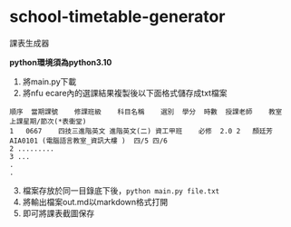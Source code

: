 # school-timetable-generator
課表生成器

**python環境須為python3.10**

1. 將main.py下載
2. 將nfu ecare內的選課結果複製後以下面格式儲存成txt檔案
```
順序	當期課號	修課班級	科目名稱	選別	學分	時數	授課老師	教室	上課星期/節次(*表衝堂)
1	0667	四技三進階英文	進階英文(二) 資工甲班	必修	2.0	2	顏廷芳	AIA0101 (電腦語言教室_資訊大樓 )	四/5 四/6
2 .........
3 ...
.
.
```
3. 檔案存放於同一目錄底下後，`python main.py file.txt`
4. 將輸出檔案out.md以markdown格式打開
5. 即可將課表截圖保存
